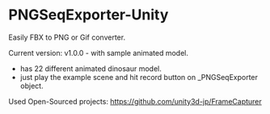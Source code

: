 # PNGSeqExporter-Unity
Easily FBX to PNG or Gif converter.

Current version: v1.0.0 - with sample animated model.

- has 22 different animated dinosaur model.
- just play the example scene and hit record button on _PNGSeqExporter object.

Used Open-Sourced projects:
https://github.com/unity3d-jp/FrameCapturer
